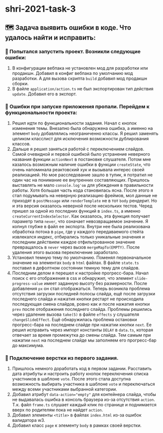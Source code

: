 # shri-2021-task-3

## :world_map: Задача выявить ошибки в коде. Что удалось найти и исправить:

### :electric_plug: Попытался запустить проект. Возникли следующие ошибки:
  1. В конфигурации вебпака не установлен мод для разработки или продакшн. Добавил в конфиг вебпака по умолчанию мод разработки. А для вызова скрипта `build` добавил мод продакшн сборки.
  2. В файле `application/action.ts` не был экспортирован тип действия `update`. Добавил его в экспорт.

### :mag_right: Ошибки при запуске приложения пропали. Перейдем к функциональности проекта:
1. Решил идти по функциональности задания. Начал с кнопок изменения темы. Внезапно была обнаружена ошибка, а именно на элемент `body` добавлялись неограниченно классы. Я решил заменять целиком класслист для исключения возможности дублирования классов.
2. Дальше я решил заняться работой с переключением слайдов. Самой очевидной и первой ошибкой было устранение неверного названия функции `actionNext` в постановке слушателя. Потом мне казалось возможным наличие ошибки в функции `createState`, что очень напоминала реактовский хук и вызывала интерес своей реализацией. Но мое расследование зашло в тупик, я потратил не один час на понимание ее внутренних составляющих. Пришлось выставлять не мало `console.log'ов` для убеждения в правильности работы. Хотя большая часть кода становилась ясна. После этого я стал подумывать на неверную реализацию фреймов, мол данные не приходят в `postMessage` или `renderTemplate` не в тот `body` рендерит. Но и эта версия оказалось неверной после нескольких тестов. Черед пришел за одной из последних функций в `index.ts`, а именно `createCurrentIndexSelector`. Как оказалось, эта функция получает параметр типа `never`, что означает невозвращаемое значение. Я копнул глубже в файл ее экспорта. Внутри нее была реализована обработка потока  в `pipe`, где у каждого передаваемого стейта извлекался индекс, отбирались только уникальные значения и последним действием каждое отфильтрованное значение превращалось в `never` через вызов `mergeMapTo(EMPTY)`. После удаления этого вызова переключение заработало.
3. Установил темную тему по умолчанию. Поменял первоначальное значение на элементах `body` в `html` файлах. В файле `state.ts` поставил в дефолтном состоянии темную тему для слайдов.
4. Последним делом я перешел к настройке прогресс-бара. Начал поиск с его отображения в css и обнаружил, что элемент `slide-progress-value` имеет заданную высоту без размерности. После добавления `px` он стал отображаться. Теперь возникла проблема отсутствия загрузки последней полосы слайда, ещё после загрузки последнего слайда и нажатия кнопки рестарт не происходила последующая смена слайдов, ровно как и после нажатия кнопки `prev` после отображения последнего слайда. Проблемы решились через удаление вызова `take(5)` в файле `effects` у слушателя `changeSlideEffect`. Ещё обнаружилась проблема остановки прогресс-бара на последнем слайде при нажатии кнопки `next`. Ее решил исправить через импорт константы `DELAY` в `data.ts`, которая отвечает за время промежутка до смены слайда. Тем самым при нажатии `next` на последнем слайде мы заполняем его прогресс-бар до максимума.


### :wrench: Подключение верстки из первого задания.
1. Пришлось немного доработать код в первом задании. Расставить дата атрибуты и настроить работу кнопок переключения списка участников в шаблоне `vote`. После этого стала доступна возможность выбирать участника в шаблоне `vote` и переключаться между всеми участниками выбранной категории.
2. Добавил атрибут `data-action="empty"` для контейнера слайда, чтобы не выдавалась ошибка в консоль браузера из-за отсутствия `action`. Т.к. файл `frame.ts` слушает каждый клик по странице и поднимается вверх по родителям пока не найдет `action`.
3. Добавил элементы `<title>` в файлах `index.html` из-за ошибок валидатора w3.
4. Добавил класс `page` к элементу `body` в рамках своей верстки.

